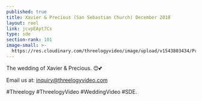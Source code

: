 ```yaml
---
published: true
title: Xavier & Precious (San Sebastian Church) December 2018
layout: reel
link: jcvpEApt7Cs
type: sde
section-rank: 101
image-small: >-
  https://res.cloudinary.com/threelogyvideo/image/upload/v1543803434/Precious_4-02ab.jpg
---
```

The wedding of Xavier & Precious. 😊💕 

Email us at: inquiry@threelogyvideo.com 

#Threelogy #ThreelogyVideo #WeddingVideo #SDE.
